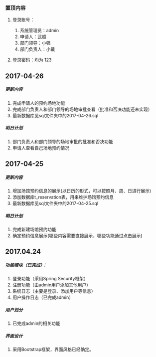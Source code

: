 ### 置顶内容
1. 登录账号：
    1. 系统管理员：admin
    2. 申请人：武超
    3. 部门领导：小强
    4. 部门负责人：小戴
    
2. 登录密码：均为 123

2017-04-26
---
##### 更新内容
1. 完成申请人的预约场地功能
2. 完成部门负责人和部门领导的场地审批查看（批准和否决功能还未实现）
3. 最新数据库见sql文件夹中的2017-04-26.sql

##### 明日计划
1. 部门负责人和部门领导的场地审批的批准和否决功能
2. 申请人查看自己场地预约情况

#####

2017-04-25
---

##### 更新内容
1. 增加场馆预约信息的展示(以日历的形式，可以按照月、周、日进行展示)
2. 添加数据库t_reservation表，用来维护场馆预约信息
3. 最新数据库见sql文件夹中的2017-04-25.sql

##### 明日计划
1. 完成新建场馆预约功能
2. 确定预约信息展示(哪些内容需要直接展示，哪些功能通过点击展示)


2017.04.24
---

##### 功能模块（已完成）：
1. 登录功能（采用Spring Security框架）
2. 注册功能（由admin用户添加其他用户）
3. 系统日志（主要是登录、添加用户等信息）
4. 用户操作日志（已完成admin）

##### 用户划分
1. 已完成admin的相关功能

##### 界面设计
1. 采用Bootstrap框架，界面风格已经确定。


